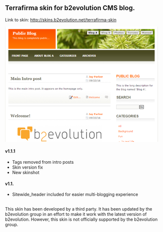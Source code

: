 ## Terrafirma skin for b2evolution CMS blog.

Link to skin: http://skins.b2evolution.net/terrafirma-skin

<img src="skinshot.png"/>

#### v1.1.1

- Tags removed from intro posts
- Skin version fix
- New skinshot

#### v1.1.

- Sitewide_header included for easier multi-blogging experience

<br/>
This skin has been developed by a third party. It has been updated by the b2evolution group in an effort to make it work with the latest version of b2evolution. However, this skin is not officially supported by the b2evolution group.
